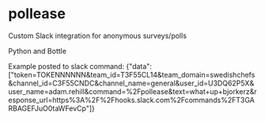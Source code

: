 # pollease
Custom Slack integration for anonymous surveys/polls

Python and Bottle

Example posted to slack command:
{"data": ["token=TOKENNNNNN&team_id=T3F55CL14&team_domain=swedishchefs&channel_id=C3F55CNDC&channel_name=general&user_id=U3DQ62P5X&user_name=adam.rehill&command=%2Fpollease&text=what+up+bjorkerz&response_url=https%3A%2F%2Fhooks.slack.com%2Fcommands%2FT3GARBAGEFJuO0taWFevCp"]}